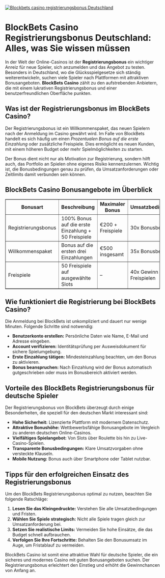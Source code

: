 [![Blockbets casino registrierungsbonus Deutschland](https://123-caf.pages.dev/gitsignup.png)](https://vrmoo.ru/Bt82HjjY)

<h1>BlockBets Casino Registrierungsbonus Deutschland: Alles, was Sie wissen müssen</h1>  <p>In der Welt der Online-Casinos ist der <strong>Registrierungsbonus</strong> ein wichtiger Anreiz für neue Spieler, sich anzumelden und das Angebot zu testen. Besonders in Deutschland, wo die Glücksspielgesetze sich ständig weiterentwickeln, suchen viele Spieler nach Plattformen mit attraktiven Bonusangeboten. <strong>BlockBets Casino</strong> zählt zu den aufstrebenden Anbietern, die mit einem lukrativen Registrierungsbonus und einer benutzerfreundlichen Oberfläche punkten.</p>  <h2>Was ist der Registrierungsbonus im BlockBets Casino?</h2>  <p>Der Registrierungsbonus ist ein Willkommenspaket, das neuen Spielern nach der Anmeldung im Casino gewährt wird. Im Falle von BlockBets handelt es sich häufig um einen <em>Prozentualen Bonus auf die erste Einzahlung</em> oder zusätzliche Freispiele. Dies ermöglicht es neuen Kunden, mit einem höheren Budget oder mehr Spielmöglichkeiten zu starten.</p>  <p>Der Bonus dient nicht nur als Motivation zur Registrierung, sondern hilft auch, das Portfolio an Spielen ohne eigenes Risiko kennenzulernen. Wichtig ist, die Bonusbedingungen genau zu prüfen, da Umsatzanforderungen oder Zeitlimits damit verbunden sein können.</p>  <h2>BlockBets Casino Bonusangebote im Überblick</h2>  <table border="1" cellpadding="8" cellspacing="0" style="border-collapse: collapse; width: 100%; max-width: 600px;">   <thead>     <tr>       <th>Bonusart</th>       <th>Beschreibung</th>       <th>Maximaler Bonus</th>       <th>Umsatzbedingungen</th>     </tr>   </thead>   <tbody>     <tr>       <td>Registrierungsbonus</td>       <td>100% Bonus auf die erste Einzahlung + 50 Freispiele</td>       <td>€200 + Freispiele</td>       <td>30x Bonusbetrag</td>     </tr>     <tr>       <td>Willkommenspaket</td>       <td>Bonus auf die ersten drei Einzahlungen</td>       <td>€500 insgesamt</td>       <td>35x Bonusbetrag</td>     </tr>     <tr>       <td>Freispiele</td>       <td>50 Freispiele auf ausgewählte Slots</td>       <td>–</td>       <td>40x Gewinn aus Freispielen</td>     </tr>   </tbody> </table>  <h2>Wie funktioniert die Registrierung bei BlockBets Casino?</h2>  <p>Die Anmeldung bei BlockBets ist unkompliziert und dauert nur wenige Minuten. Folgende Schritte sind notwendig:</p>  <ul>   <li><strong>Benutzerkonto erstellen:</strong> Persönliche Daten wie Name, E-Mail und Adresse eingeben.</li>   <li><strong>Account verifizieren:</strong> Identitätsprüfung per Ausweisdokument für sichere Spielumgebung.</li>   <li><strong>Erste Einzahlung tätigen:</strong> Mindesteinzahlung beachten, um den Bonus zu aktivieren.</li>   <li><strong>Bonus beanspruchen:</strong> Nach Einzahlung wird der Bonus automatisch gutgeschrieben oder muss im Bonusbereich aktiviert werden.</li> </ul>  <h2>Vorteile des BlockBets Registrierungsbonus für deutsche Spieler</h2>  <p>Der Registrierungsbonus von BlockBets überzeugt durch einige Besonderheiten, die speziell für den deutschen Markt interessant sind:</p>  <ul>   <li><strong>Hohe Sicherheit:</strong> Lizenzierte Plattform mit modernem Datenschutz.</li>   <li><strong>Attraktive Bonushöhe:</strong> Wettbewerbsfähige Bonusangebote im Vergleich zu anderen deutschen Online-Casinos.</li>   <li><strong>Vielfältiges Spielangebot:</strong> Von Slots über Roulette bis hin zu Live-Casino-Spielen.</li>   <li><strong>Transparente Bonusbedingungen:</strong> Klare Umsatzvorgaben ohne versteckte Klauseln.</li>   <li><strong>Mobile Nutzung:</strong> Bonus auch über Smartphone oder Tablet nutzbar.</li> </ul>  <h2>Tipps für den erfolgreichen Einsatz des Registrierungsbonus</h2>  <p>Um den BlockBets Registrierungsbonus optimal zu nutzen, beachten Sie folgende Ratschläge:</p>  <ol>   <li><strong>Lesen Sie das Kleingedruckte:</strong> Verstehen Sie alle Umsatzbedingungen und Fristen.</li>   <li><strong>Wählen Sie Spiele strategisch:</strong> Nicht alle Spiele tragen gleich zur Umsatzanforderung bei.</li>   <li><strong>Setzen Sie realistische Limits:</strong> Vermeiden Sie hohe Einsätze, die das Budget schnell aufbrauchen.</li>   <li><strong>Verfolgen Sie Ihre Fortschritte:</strong> Behalten Sie den Bonusumsatz im Auge, um Fristablauf zu vermeiden.</li> </ol>  <p>BlockBets Casino ist somit eine attraktive Wahl für deutsche Spieler, die ein sicheres und modernes Casino mit guten Bonusangeboten suchen. Der Registrierungsbonus erleichtert den Einstieg und erhöht die Gewinnchancen von Anfang an.</p>